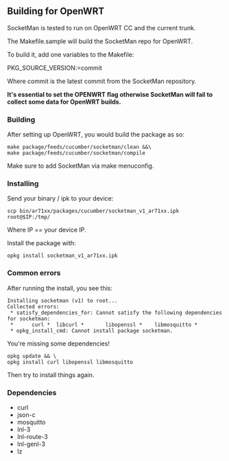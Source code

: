 ## Building for OpenWRT

SocketMan is tested to run on OpenWRT CC and the current trunk.

The Makefile.sample will build the SocketMan repo for OpenWRT.

To build it, add one variables to the Makefile:

PKG_SOURCE_VERSION:=commit

Where commit is the latest commit from the SocketMan repository.

**It's essential to set the __OPENWRT__ flag otherwise SocketMan will fail to collect some data for OpenWRT builds.**

### Building

After setting up OpenWRT, you would build the package as so:

```
make package/feeds/cucumber/socketman/clean &&\
make package/feeds/cucumber/socketman/compile
```

Make sure to add SocketMan via make menuconfig.

### Installing

Send your binary / ipk to your device:

```
scp bin/ar71xx/packages/cucumber/socketman_v1_ar71xx.ipk root@$IP:/tmp/
```

Where IP == your device IP.

Install the package with:

```
opkg install socketman_v1_ar71xx.ipk
```

### Common errors

After running the install, you see this:

```
Installing socketman (v1) to root...
Collected errors:
 * satisfy_dependencies_for: Cannot satisfy the following dependencies for socketman:
 *      curl *  libcurl *       libopenssl *    libmosquitto *
 * opkg_install_cmd: Cannot install package socketman.
 ```
 
 You're missing some dependencies!
 
 ```
 opkg update && \
 opkg install curl libopenssl libmosquitto
 ```
 
 Then try to install things again.
 
 ### Dependencies
 
 - curl
 - json-c 
 - mosquitto 
 - lnl-3 
 - lnl-route-3 
 - lnl-genl-3 
 - lz
